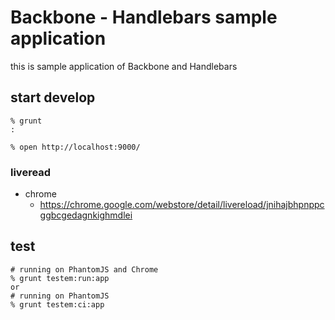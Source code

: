 # Backbone - Handlebars sample application

this is sample application of Backbone and Handlebars

## start develop

```
% grunt
:

% open http://localhost:9000/
```

### liveread

* chrome
  * https://chrome.google.com/webstore/detail/livereload/jnihajbhpnppcggbcgedagnkighmdlei

## test
```
# running on PhantomJS and Chrome
% grunt testem:run:app
or
# running on PhantomJS
% grunt testem:ci:app
```
